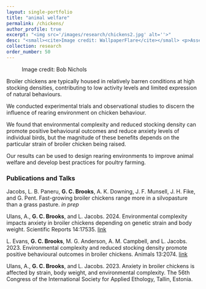 ```yaml
---
layout: single-portfolio
title: "animal welfare"
permalink: /chickens/
author_profile: true
excerpt: "<img src='/images/research/chickens2.jpg' alt=''>"
desc: "<small><cite>Image credit: WallpaperFlare</cite></small> <p>Assessing agricultural practices to promote positive behavioural outcomes in livestock</p>"
collection: research
order_number: 50
---
```


<figure class="align-right">
  <img src="{{ site.url }}{{ site.baseurl }}/images/research/chickens3.jpg" alt="">
  <figcaption>Image credit: Bob Nichols</figcaption>
</figure> 

Broiler chickens are typically housed in relatively barren conditions at high stocking densities, contributing to low activity levels and limited expression of natural behaviours.

We conducted experimental trials and observational studies to discern the influence of rearing environment on chicken behaviour.

We found that environmental complexity and reduced stocking density can promote positive behavioural outcomes and reduce anxiety levels of individual birds, but the magnitude of these benefits depends on the particular strain of broiler chicken being raised. 

Our results can be used to design rearing environments to improve animal welfare and develop best practices for poultry farming.

### Publications and Talks
Jacobs, L. B. Paneru, **G. C. Brooks**, A. K. Downing, J. F. Munsell, J. H. Fike, and G. Pent. Fast-growing broiler chickens range more in a silvopasture than a grass pasture. _in prep_

Ulans, A., **G. C. Brooks**, and L. Jacobs. 2024. Environmental complexity impacts anxiety in broiler chickens depending on genetic strain and body weight. Scientific Reports 14:17535. [link](https://doi.org/10.1038/s41598-024-67965-z)

L. Evans, **G. C. Brooks**, M. G. Anderson, A. M. Campbell, and L. Jacobs. 2023. Environmental complexity and reduced stocking density promote positive behavioural outcomes in broiler chickens. Animals 13:2074. [link](https://doi.org/10.3390/ani13132074)

Ulans, A., **G. C. Brooks**, and L. Jacobs. 2023. Anxiety in broiler chickens is affected by strain, body weight, and environmental complexity. The 56th Congress of the International Society for Applied Ethology, Tallin, Estonia.
